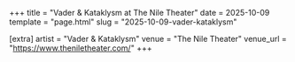 +++
title = "Vader & Kataklysm at The Nile Theater"
date = 2025-10-09
template = "page.html"
slug = "2025-10-09-vader-kataklysm"

[extra]
artist = "Vader & Kataklysm"
venue = "The Nile Theater"
venue_url = "https://www.theniletheater.com/"
+++
